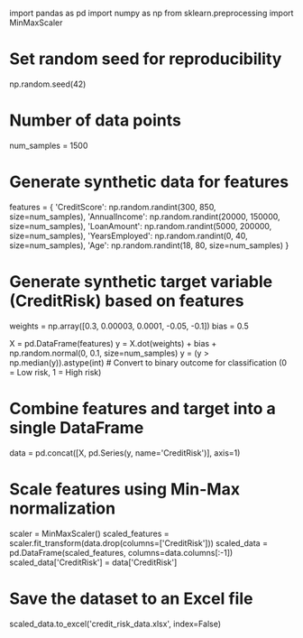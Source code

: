 import pandas as pd
import numpy as np
from sklearn.preprocessing import MinMaxScaler

# Set random seed for reproducibility
np.random.seed(42)

# Number of data points
num_samples = 1500

# Generate synthetic data for features
features = {
    'CreditScore': np.random.randint(300, 850, size=num_samples),
    'AnnualIncome': np.random.randint(20000, 150000, size=num_samples),
    'LoanAmount': np.random.randint(5000, 200000, size=num_samples),
    'YearsEmployed': np.random.randint(0, 40, size=num_samples),
    'Age': np.random.randint(18, 80, size=num_samples)
}

# Generate synthetic target variable (CreditRisk) based on features
weights = np.array([0.3, 0.00003, 0.0001, -0.05, -0.1])
bias = 0.5

X = pd.DataFrame(features)
y = X.dot(weights) + bias + np.random.normal(0, 0.1, size=num_samples)
y = (y > np.median(y)).astype(int)  # Convert to binary outcome for classification (0 = Low risk, 1 = High risk)

# Combine features and target into a single DataFrame
data = pd.concat([X, pd.Series(y, name='CreditRisk')], axis=1)

# Scale features using Min-Max normalization
scaler = MinMaxScaler()
scaled_features = scaler.fit_transform(data.drop(columns=['CreditRisk']))
scaled_data = pd.DataFrame(scaled_features, columns=data.columns[:-1])
scaled_data['CreditRisk'] = data['CreditRisk']

# Save the dataset to an Excel file
scaled_data.to_excel('credit_risk_data.xlsx', index=False)


